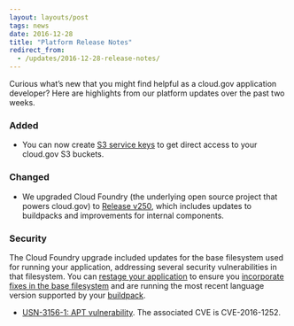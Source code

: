 ```yaml
---
layout: layouts/post
tags: news
date: 2016-12-28
title: "Platform Release Notes"
redirect_from:
  - /updates/2016-12-28-release-notes/
---
```


Curious what’s new that you might find helpful as a cloud.gov application developer? Here are highlights from our platform updates over the past two weeks.

<!--more-->

### Added

- You can now create [S3 service keys](/docs/services/s3#get-s3-bucket-credentials) to get direct access to your cloud.gov S3 buckets.

### Changed

- We upgraded Cloud Foundry (the underlying open source project that powers cloud.gov) to [Release v250](https://github.com/cloudfoundry/cf-release/releases/tag/v250), which includes updates to buildpacks and improvements for internal components.

### Security

The Cloud Foundry upgrade included updates for the base filesystem used for running your application, addressing several security vulnerabilities in that filesystem. You can [restage your application](https://cli.cloudfoundry.org/en-US/cf/restage.html) to ensure you [incorporate fixes in the base filesystem](https://docs.cloudfoundry.org/devguide/deploy-apps/stacks.html#cli-commands) and are running the most recent language version supported by your [buildpack](https://docs.cloudfoundry.org/buildpacks/).

- [USN-3156-1: APT vulnerability](https://www.ubuntu.com/usn/USN-3156-1/). The associated CVE is CVE-2016-1252.
